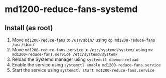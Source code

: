 # md1200-reduce-fans-systemd

## Install (as root)
1. Move `md1200-reduce-fans` to `/usr/sbin/` using `cp md1200-reduce-fans /usr/sbin/`
2. Move `md1200-reduce-fans.service` to `/etc/systemd/system/` using `mv md1200-reduce-fans.service /etc/systemd/system/`
3. Reload the Systemd manager using `systemctl daemon-reload`
4. Enable the service using `systemctl enable md1200-reduce-fans.service`
5. Start the service using `systemctl start md1200-reduce-fans.service`
